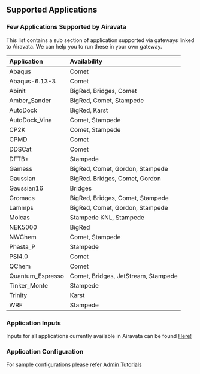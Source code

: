 ## Supported Applications

### Few Applications Supported by Airavata
This list contains a sub section of application supported via gateways linked to Airavata. 
We can help you to run these in your own gateway.

|  	Application  	|  		Availability  					|
|:-----------------	|:-------------------------------------	|
|  Abaqus			|	Comet								|
|  Abaqus-6.13-3	|	Comet								|
|  Abinit			|	BigRed, Bridges, Comet				|
|  Amber_Sander		|	BigRed, Comet, Stampede				|
|  AutoDock			|	BigRed, Karst						|
|  AutoDock_Vina	|	Comet, Stampede						|
|  CP2K				|	Comet, Stampede						|
|  CPMD				|	Comet								|
|  DDSCat			|	Comet								|
|  DFTB+			|	Stampede							|
|  Gamess			|	BigRed, Comet, Gordon, Stampede		|
|  Gaussian			|	BigRed. Bridges, Comet, Gordon		|
|  Gaussian16		|	Bridges								|
|  Gromacs			|	BigRed, Bridges, Comet, Stampede	|
|  Lammps			|	BigRed, Comet, Gordon, Stampede		|
|  Molcas			|	Stampede KNL, Stampede				|
|  NEK5000			|	BigRed								|
|  NWChem			|	Comet, Stampede						|
|  Phasta_P			|	Stampede							|
|  PSI4.0			|	Comet								|
|  QChem			|	Comet								|
|  Quantum_Espresso	|	Comet, Bridges, JetStream, Stampede	|
|  Tinker_Monte		|	Stampede							|
|  Trinity			|	Karst								|
|  WRF				|	Stampede							|



### Application Inputs
Inputs for all applications currently available in Airavata can be found <a href="https://iu.box.com/s/9ztdby709kso8siachz16svn2y511nn7" target="_blank">Here!</a>



### Application Configuration
For sample configurations please refer [Admin Tutorials](admin-tutorials.md)
